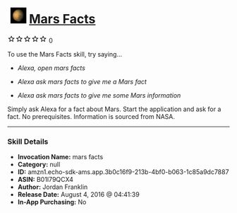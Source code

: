 # &nbsp;<img src="skill_icon" alt="Mars Facts icon" width="36"> [Mars Facts](http://alexa.amazon.com/#skills/amzn1.echo-sdk-ams.app.3b0c16f9-213b-4bf0-b063-1c85a9dc7887)
![0 stars](../../images/ic_star_border_black_18dp_1x.png)![0 stars](../../images/ic_star_border_black_18dp_1x.png)![0 stars](../../images/ic_star_border_black_18dp_1x.png)![0 stars](../../images/ic_star_border_black_18dp_1x.png)![0 stars](../../images/ic_star_border_black_18dp_1x.png) 0

To use the Mars Facts skill, try saying...

* *Alexa, open mars facts*

* *Alexa ask mars facts to give me a Mars fact*

* *Alexa ask mars facts to give me some Mars information*

Simply ask Alexa for a fact about Mars.  Start the application and ask for a fact.  No prerequisites.  Information is sourced from NASA.

***

### Skill Details

* **Invocation Name:** mars facts
* **Category:** null
* **ID:** amzn1.echo-sdk-ams.app.3b0c16f9-213b-4bf0-b063-1c85a9dc7887
* **ASIN:** B01I79QCX4
* **Author:** Jordan Franklin
* **Release Date:** August 4, 2016 @ 04:41:39
* **In-App Purchasing:** No
